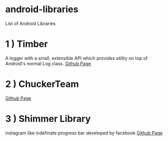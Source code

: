 # android-libraries

List of Android Libraries


# 1 ) Timber 

A logger with a small, extensible API which provides utility on top of Android's normal Log class.
    [Github Page](https://github.com/JakeWharton/timber)

# 2 ) ChuckerTeam
[Github Page](https://github.com/ChuckerTeam/chucker)

# 3 ) Shimmer Library

instagram like indefinate progress bar developed by facebook
[Github Page](https://github.com/facebook/shimmer-android)
